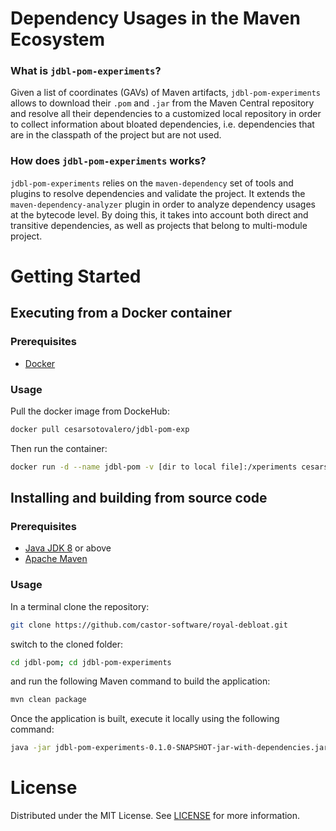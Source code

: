 # Dependency Usages in the Maven Ecosystem

### What is `jdbl-pom-experiments`?

Given a list of coordinates (GAVs) of Maven artifacts, `jdbl-pom-experiments` allows to download their `.pom` and  `.jar` from the Maven Central repository and resolve all their dependencies to a customized local repository in order to collect information about bloated dependencies, i.e. dependencies that are in the classpath of the project but are not used.

### How does `jdbl-pom-experiments` works?

`jdbl-pom-experiments` relies on the `maven-dependency` set of tools and plugins to resolve dependencies and validate the project. It extends the `maven-dependency-analyzer` plugin in order to analyze dependency usages at the bytecode level. By doing this, it takes into account both direct and transitive dependencies, as well as projects that belong to multi-module project. 

# Getting Started

## Executing from a Docker container

### Prerequisites

- [Docker](https://www.docker.com/)

### Usage

Pull the docker image from DockeHub:

```bash
docker pull cesarsotovalero/jdbl-pom-exp
```
Then run the container:

```bash
docker run -d --name jdbl-pom -v [dir to local file]:/xperiments cesarsotovalero/jdbl-pom-exp
```

## Installing and building from source code

### Prerequisites

- [Java JDK 8](https://openjdk.java.net) or above
- [Apache Maven](https://maven.apache.org)

### Usage

In a terminal clone the repository:

```bash
git clone https://github.com/castor-software/royal-debloat.git
```
switch to the cloned folder:

```bash
cd jdbl-pom; cd jdbl-pom-experiments
```
and run the following Maven command to build the application:

```bash
mvn clean package
```
Once the application is built, execute it locally using the following command:

```bash
java -jar jdbl-pom-experiments-0.1.0-SNAPSHOT-jar-with-dependencies.jar -help
```

# License

Distributed under the MIT License. See [LICENSE](https://github.com/castor-software/royal-debloat/blob/master/LICENSE) for more information.




